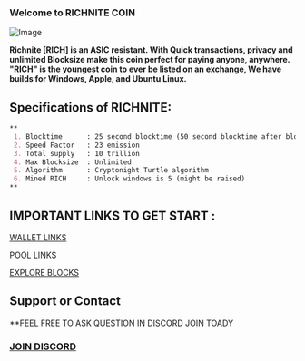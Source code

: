 ### Welcome to RICHNITE COIN 


![Image](https://cdn.discordapp.com/attachments/589835363091087385/589837465100222464/Picture100000000.png)

**Richnite [RICH] is an ASIC resistant.
With Quick transactions, privacy and unlimited Blocksize make this coin perfect for paying anyone, anywhere.
"RICH" is the youngest coin to ever be listed on an exchange, We have builds for Windows, Apple, and Ubuntu Linux.**


## Specifications of RICHNITE: 
```markdown
**
 1. Blocktime      : 25 second blocktime (50 second blocktime after block 100000)
 2. Speed Factor   : 23 emission 
 3. Total supply   : 10 trillion
 4. Max Blocksize  : Unlimited
 5. Algorithm      : Cryptonight Turtle algorithm  
 6. Mined RICH     : Unlock windows is 5 (might be raised)
**
```
## IMPORTANT LINKS TO GET START :

[WALLET LINKS](https://github.com/richnite-project/Richnite/releases)

[POOL LINKS](http://pool.stx.nl/RICH/#)

[EXPLORE BLOCKS](http://be.stx.nl/RICH/)

## Support or Contact

**FEEL FREE TO ASK QUESTION IN DISCORD JOIN TOADY

### [JOIN DISCORD](https://discord.gg/m7rdznM)
